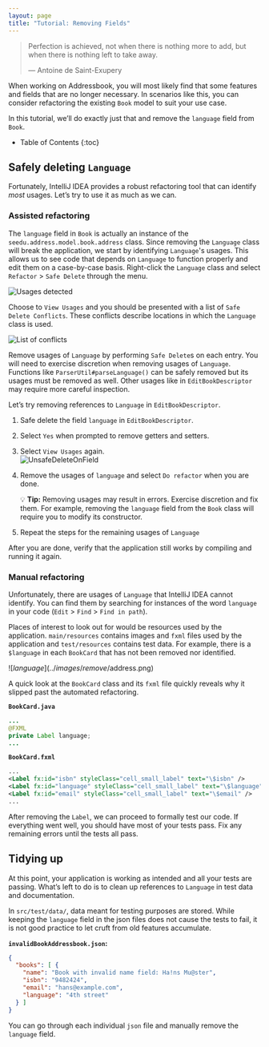 ```yaml
---
layout: page
title: "Tutorial: Removing Fields"
---
```


> Perfection is achieved, not when there is nothing more to add, but when there is nothing left to take away.
>
> —  Antoine de Saint-Exupery

When working on Addressbook, you will most likely find that some features and fields that are no longer necessary. In scenarios like this, you can consider refactoring the existing `Book` model to suit your use case.

In this tutorial, we’ll do exactly just that and remove the `language` field from `Book`.

* Table of Contents
{:toc}

## Safely deleting `Language`

Fortunately, IntelliJ IDEA provides a robust refactoring tool that can identify *most* usages. Let’s try to use it as much as we can.

### Assisted refactoring

The `language` field in `Book` is actually an instance of the `seedu.address.model.book.address` class. Since removing the `Language` class will break the application, we start by identifying `Language`'s usages. This allows us to see code that depends on `Language` to function properly and edit them on a case-by-case basis. Right-click the `Language` class and select `Refactor` \> `Safe Delete` through the menu.

![Usages detected](../images/remove/UnsafeDelete.png)

Choose to `View Usages` and you should be presented with a list of `Safe Delete Conflicts`. These conflicts describe locations in which the `Language` class is used.

![List of conflicts](../images/remove/SafeDeleteConflicts.png)

Remove usages of `Language` by performing `Safe Delete`s on each entry. You will need to exercise discretion when removing usages of `Language`. Functions like `ParserUtil#parseLanguage()` can be safely removed but its usages must be removed as well. Other usages like in `EditBookDescriptor` may require more careful inspection.

Let’s try removing references to `Language` in `EditBookDescriptor`.

1. Safe delete the field `language` in `EditBookDescriptor`.

1. Select `Yes` when prompted to remove getters and setters.

1. Select `View Usages` again.<br>
   ![UnsafeDeleteOnField](../images/remove/UnsafeDeleteOnField.png)

1. Remove the usages of `language` and select `Do refactor` when you are done.

   <div markdown="span" class="alert alert-primary">

   :bulb: **Tip:** Removing usages may result in errors. Exercise discretion and fix them. For example, removing the `language` field from the `Book` class will require you to modify its constructor.
   </div>

1. Repeat the steps for the remaining usages of `Language`

After you are done, verify that the application still works by compiling and running it again.

### Manual refactoring

Unfortunately, there are usages of `Language` that IntelliJ IDEA cannot identify. You can find them by searching for instances of the word `language` in your code (`Edit` \> `Find` \> `Find in path`).

Places of interest to look out for would be resources used by the application. `main/resources` contains images and `fxml` files used by the application and `test/resources` contains test data. For example, there is a `$language` in each `BookCard` that has not been removed nor identified.

![$language](../images/remove/$address.png)

A quick look at the `BookCard` class and its `fxml` file quickly reveals why it slipped past the automated refactoring.

**`BookCard.java`**

``` java
...
@FXML
private Label language;
...
```

**`BookCard.fxml`**

``` xml
...
<Label fx:id="isbn" styleClass="cell_small_label" text="\$isbn" />
<Label fx:id="language" styleClass="cell_small_label" text="\$language" />
<Label fx:id="email" styleClass="cell_small_label" text="\$email" />
...
```

After removing the `Label`, we can proceed to formally test our code. If everything went well, you should have most of your tests pass. Fix any remaining errors until the tests all pass.

## Tidying up

At this point, your application is working as intended and all your tests are passing. What’s left to do is to clean up references to `Language` in test data and documentation.

In `src/test/data/`, data meant for testing purposes are stored. While keeping the `language` field in the json files does not cause the tests to fail, it is not good practice to let cruft from old features accumulate.

**`invalidBookAddressbook.json`:**

```json
{
  "books": [ {
    "name": "Book with invalid name field: Ha!ns Mu@ster",
    "isbn": "9482424",
    "email": "hans@example.com",
    "language": "4th street"
  } ]
}
```

You can go through each individual `json` file and manually remove the `language` field.
